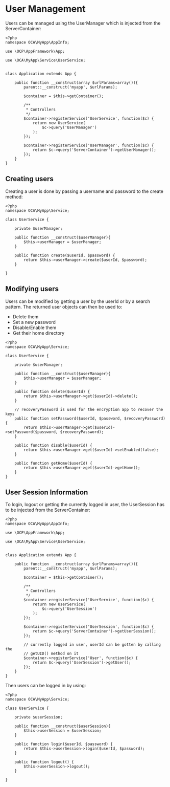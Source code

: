 User Management
===============

Users can be managed using the UserManager which is injected from the
ServerContainer:

``` {.sourceCode .php}
<?php
namespace OCA\MyApp\AppInfo;

use \OCP\AppFramework\App;

use \OCA\MyApp\Service\UserService;


class Application extends App {

    public function __construct(array $urlParams=array()){
        parent::__construct('myapp', $urlParams);

        $container = $this->getContainer();

        /**
         * Controllers
         */
        $container->registerService('UserService', function($c) {
            return new UserService(
                $c->query('UserManager')
            );
        });

        $container->registerService('UserManager', function($c) {
            return $c->query('ServerContainer')->getUserManager();
        });
    }
}
```

Creating users
--------------

Creating a user is done by passing a username and password to the create
method:

``` {.sourceCode .php}
<?php
namespace OCA\MyApp\Service;

class UserService {

    private $userManager;

    public function __construct($userManager){
        $this->userManager = $userManager;
    }

    public function create($userId, $password) {
        return $this->userManager->create($userId, $password);
    }

}
```

Modifying users
---------------

Users can be modified by getting a user by the userId or by a search
pattern. The returned user objects can then be used to:

-   Delete them
-   Set a new password
-   Disable/Enable them
-   Get their home directory

``` {.sourceCode .php}
<?php
namespace OCA\MyApp\Service;

class UserService {

    private $userManager;

    public function __construct($userManager){
        $this->userManager = $userManager;
    }

    public function delete($userId) {
        return $this->userManager->get($userId)->delete();
    }

    // recoveryPassword is used for the encryption app to recover the keys
    public function setPassword($userId, $password, $recoveryPassword) {
        return $this->userManager->get($userId)->setPassword($password, $recoveryPassword);
    }

    public function disable($userId) {
        return $this->userManager->get($userId)->setEnabled(false);
    }

    public function getHome($userId) {
        return $this->userManager->get($userId)->getHome();
    }
}
```

User Session Information
------------------------

To login, logout or getting the currently logged in user, the
UserSession has to be injected from the ServerContainer:

``` {.sourceCode .php}
<?php
namespace OCA\MyApp\AppInfo;

use \OCP\AppFramework\App;

use \OCA\MyApp\Service\UserService;


class Application extends App {

    public function __construct(array $urlParams=array()){
        parent::__construct('myapp', $urlParams);

        $container = $this->getContainer();

        /**
         * Controllers
         */
        $container->registerService('UserService', function($c) {
            return new UserService(
                $c->query('UserSession')
            );
        });

        $container->registerService('UserSession', function($c) {
            return $c->query('ServerContainer')->getUserSession();
        });

        // currently logged in user, userId can be gotten by calling the
        // getUID() method on it
        $container->registerService('User', function($c) {
            return $c->query('UserSession')->getUser();
        });
    }
}
```

Then users can be logged in by using:

``` {.sourceCode .php}
<?php
namespace OCA\MyApp\Service;

class UserService {

    private $userSession;

    public function __construct($userSession){
        $this->userSession = $userSession;
    }

    public function login($userId, $password) {
        return $this->userSession->login($userId, $password);
    }

    public function logout() {
        $this->userSession->logout();
    }

}
```
